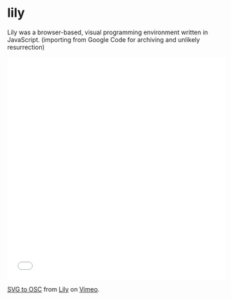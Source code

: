 lily
====

Lily was a browser-based, visual programming environment written in JavaScript. (importing from Google Code for archiving and unlikely resurrection)



<iframe src="//player.vimeo.com/video/625739" width="500" height="509" frameborder="0" webkitallowfullscreen mozallowfullscreen allowfullscreen></iframe> <p><a href="http://vimeo.com/625739">SVG to OSC</a> from <a href="http://vimeo.com/lilyapp">Lily</a> on <a href="https://vimeo.com">Vimeo</a>.</p>
